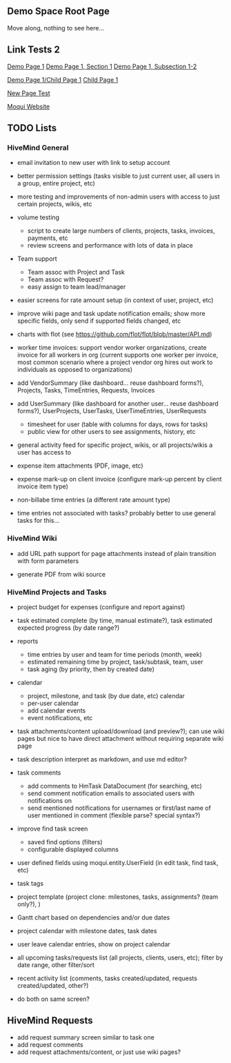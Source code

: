 ## Demo Space Root Page

Move along, nothing to see here...

## Link Tests 2

[Demo Page 1](DEMO/Demo+Page+1)
[Demo Page 1, Section 1](DEMO/Demo+Page+1#section-1)
[Demo Page 1, Subsection 1-2](DEMO/Demo+Page+1#subsection-1-2)

[Demo Page 1/Child Page 1](DEMO/Demo+Page+1/Child+Page+1)
[Child Page 1](DEMO/Child+Page+1)

[New Page Test](DEMO/New+Page+Test)

[Moqui Website](http://www.moqui.org)

## TODO Lists

### HiveMind General

* email invitation to new user with link to setup account

* better permission settings (tasks visible to just current user, all users in a group, entire project, etc)
* more testing and improvements of non-admin users with access to just certain projects, wikis, etc

* volume testing
    * script to create large numbers of clients, projects, tasks, invoices, payments, etc
    * review screens and performance with lots of data in place

* Team support
    * Team assoc with Project and Task
    * Team assoc with Request?
    * easy assign to team lead/manager

* easier screens for rate amount setup (in context of user, project, etc)

* improve wiki page and task update notification emails; show more specific fields, only send if supported fields changed, etc

* charts with flot (see https://github.com/flot/flot/blob/master/API.md)

* worker time invoices: support vendor worker organizations, create invoice for all workers in org (current supports one worker
  per invoice, most common scenario where a project vendor org hires out work to individuals as opposed to organizations)

* add VendorSummary (like dashboard... reuse dashboard forms?), Projects, Tasks, TimeEntries, Requests, Invoices
* add UserSummary (like dashboard for another user... reuse dashboard forms?), UserProjects, UserTasks, UserTimeEntries, UserRequests
    * timesheet for user (table with columns for days, rows for tasks)
    * public view for other users to see assignments, history, etc

* general activity feed for specific project, wikis, or all projects/wikis a user has access to

* expense item attachments (PDF, image, etc)
* expense mark-up on client invoice (configure mark-up percent by client invoice item type)

* non-billabe time entries (a different rate amount type)
* time entries not associated with tasks? probably better to use general tasks for this...

### HiveMind Wiki

* add URL path support for page attachments instead of plain transition with form parameters

* generate PDF from wiki source

### HiveMind Projects and Tasks

* project budget for expenses (configure and report against)
* task estimated complete (by time, manual estimate?), task estimated expected progress (by date range?)

* reports
    * time entries by user and team for time periods (month, week)
    * estimated remaining time by project, task/subtask, team, user
    * task aging (by priority, then by created date)

* calendar
    * project, milestone, and task (by due date, etc) calendar
    * per-user calendar
    * add calendar events
    * event notifications, etc

* task attachments/content upload/download (and preview?); can use wiki pages but nice to have direct attachment without requiring separate wiki page
* task description interpret as markdown, and use md editor?

* task comments
    * add comments to HmTask DataDocument (for searching, etc)
    * send comment notification emails to associated users with notifications on
    * send mentioned notifications for usernames or first/last name of user mentioned in comment (flexible parse? special syntax?)

* improve find task screen
    * saved find options (filters)
    * configurable displayed columns

* user defined fields using moqui.entity.UserField (in edit task, find task, etc)
* task tags

* project template (project clone: milestones, tasks, assignments? (team only?), )

* Gantt chart based on dependencies and/or due dates
* project calendar with milestone dates, task dates
* user leave calendar entries, show on project calendar

* all upcoming tasks/requests list (all projects, clients, users, etc); filter by date range, other filter/sort
* recent activity list (comments, tasks created/updated, requests created/updated, other?)
* do both on same screen?

## HiveMind Requests

* add request summary screen similar to task one
* add request comments
* add request attachments/content, or just use wiki pages?

                        
